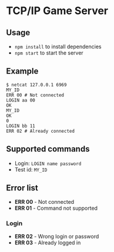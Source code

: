 # TCP/IP Game Server

## Usage
- `npm install` to install dependencies
- `npm start` to start the server

## Example
``` shell
$ netcat 127.0.0.1 6969
MY_ID
ERR 00 # Not connected
LOGIN aa 00
OK
MY_ID
OK
0
LOGIN bb 11
ERR 02 # Already connected
```

## Supported commands
- Login: `LOGIN name password`
- Test id: `MY_ID`

## Error list
- **ERR 00** - Not connected
- **ERR 01** - Command not supported

### Login
- **ERR 02** - Wrong login or password
- **ERR 03** - Already logged in
